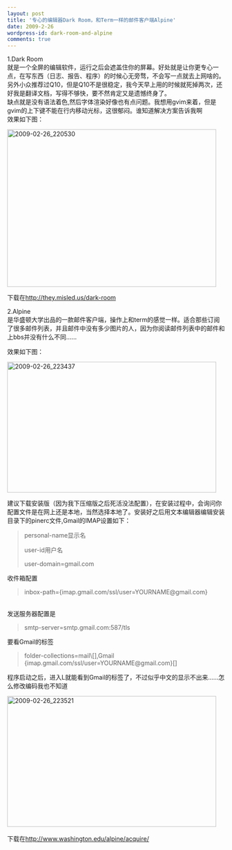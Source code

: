 ```yaml
---
layout: post
title: '专心的编辑器Dark Room，和Term一样的邮件客户端Alpine'
date: 2009-2-26
wordpress-id: dark-room-and-alpine
comments: true
---
```

<p> 1.Dark Room   <br />就是一个全屏的编辑软件，运行之后会遮盖住你的屏幕。好处就是让你更专心一点，在写东西（日志、报告、程序）的时候心无旁骛，不会写一点就去上网啥的。另外小众推荐过Q10，但是Q10不是很稳定，我今天早上用的时候就死掉两次，还好我是翻译文档，写得不够快，要不然肯定又是遗憾终身了。    <br />缺点就是没有语法着色,然后字体渲染好像也有点问题。我想用gvim来着，但是gvim的上下键不能在行内移动光标，这很郁闷。谁知道解决方案告诉我啊    <br />效果如下图： </p>  <p><a href="http://laoyang.yo2.cn/wp-content/uploads/300/30018/2009/02/20090226-220530.png"><img title="2009-02-26_220530" style="border-right: 0px; border-top: 0px; display: inline; border-left: 0px; border-bottom: 0px" height="364" alt="2009-02-26_220530" src="http://laoyang.yo2.cn/wp-content/uploads/300/30018/2009/02/20090226-220530-thumb.png" width="484" border="0" /></a> </p>  <p>下载在<a title="http://they.misled.us/dark-room" href="http://they.misled.us/dark-room">http://they.misled.us/dark-room</a></p>  <p>2.Alpine   <br />是华盛顿大学出品的一款邮件客户端，操作上和term的感觉一样。适合那些订阅了很多邮件列表，并且邮件中没有多少图片的人，因为你阅读邮件列表中的邮件和上bbs并没有什么不同……</p>  <p>效果如下图： </p>  <p><a href="http://laoyang.yo2.cn/wp-content/uploads/300/30018/2009/02/20090226-223437.png"><img title="2009-02-26_223437" style="border-right: 0px; border-top: 0px; display: inline; border-left: 0px; border-bottom: 0px" height="302" alt="2009-02-26_223437" src="http://laoyang.yo2.cn/wp-content/uploads/300/30018/2009/02/20090226-223437-thumb.png" width="484" border="0" /></a> </p>  <p>建议下载安装版（因为我下压缩版之后死活没法配置），在安装过程中，会询问你配置文件是在网上还是本地，当然选择本地了。安装好之后用文本编辑器编辑安装目录下的pinerc文件,Gmail的IMAP设置如下：</p>  <blockquote>   <p>personal-name显示名</p>    <p>user-id用户名     <br /></p>    <p>user-domain=gmail.com</p> </blockquote>  <p>收件箱配置</p>  <blockquote>   <p>inbox-path={imap.gmail.com/ssl/user=YOURNAME@gmail.com}</p> </blockquote>  <p>   <br />发送服务器配置是</p>  <blockquote>   <p>smtp-server=smtp.gmail.com:587/tls</p> </blockquote>  <p>要看Gmail的标签</p>  <blockquote>   <p>folder-collections=mail\[],Gmail {imap.gmail.com/ssl/user=YOURNAME@gmail.com}[] </p> </blockquote>  <p>程序启动之后，进入L就能看到Gmail的标签了，不过似乎中文的显示不出来……怎么修改编码我也不知道 </p>  <p><a href="http://laoyang.yo2.cn/wp-content/uploads/300/30018/2009/02/20090226-223521.png"><img title="2009-02-26_223521" style="border-right: 0px; border-top: 0px; display: inline; border-left: 0px; border-bottom: 0px" height="302" alt="2009-02-26_223521" src="http://laoyang.yo2.cn/wp-content/uploads/300/30018/2009/02/20090226-223521-thumb.png" width="484" border="0" /></a>&#160;</p>  <p>下载在<a title="http://www.washington.edu/alpine/acquire/" href="http://www.washington.edu/alpine/acquire/">http://www.washington.edu/alpine/acquire/</a></p>
